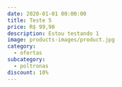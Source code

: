 ```yaml
---
date: 2020-01-01 00:00:00
title: Teste 5
price: R$ 99,90
description: Estou testando 1
image: products-images/product.jpg
category:
  - ofertas
subcategory:
  - poltronas
discount: 10%
---
```

